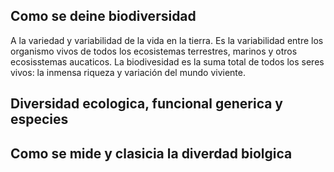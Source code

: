 ## Como se deine biodiversidad
A la variedad y variabilidad de la vida en la tierra. Es la variabilidad entre los organismo vivos de todos los ecosistemas terrestres, marinos y otros ecosisstemas aucaticos. La biodivesidad es la suma total de todos los seres vivos: la inmensa riqueza y variación del mundo viviente.

## Diversidad ecologica, funcional generica y especies


## Como se mide y clasicia la diverdad biolgica